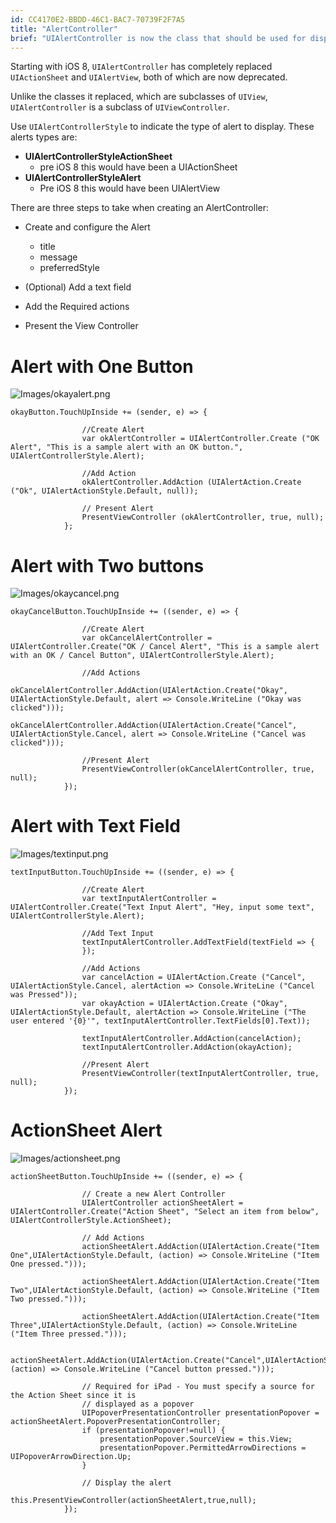 ```yaml
---
id: CC4170E2-BBDD-46C1-BAC7-70739F2F7A5
title: "AlertController"
brief: "UIAlertController is now the class that should be used for displaying alerts in iOS 8"
---
```


Starting with iOS 8, `UIAlertController` has completely replaced `UIActionSheet` and `UIAlertView`, both of which are now deprecated.

Unlike the classes it replaced, which are subclasses of `UIView`, `UIAlertController` is a subclass of `UIViewController`.

Use `UIAlertControllerStyle` to indicate the type of alert to display. These alerts types are:

- **UIAlertControllerStyleActionSheet**
	* pre iOS 8 this would have been a UIActionSheet
- **UIAlertControllerStyleAlert**
	* Pre iOS 8 this would have been UIAlertView

There are three steps to take when creating an AlertController:

- Create and configure the Alert
	* title
	* message
	* preferredStyle

- (Optional) Add a text field
- Add the Required actions
- Present the View Controller

# Alert with One Button

![Images/okayalert.png](Images/okayalert.png)


```
okayButton.TouchUpInside += (sender, e) => {

				//Create Alert
				var okAlertController = UIAlertController.Create ("OK Alert", "This is a sample alert with an OK button.", UIAlertControllerStyle.Alert);

				//Add Action
				okAlertController.AddAction (UIAlertAction.Create ("Ok", UIAlertActionStyle.Default, null));

				// Present Alert
				PresentViewController (okAlertController, true, null);
			};
```


# Alert with Two buttons

![Images/okaycancel.png](Images/okaycancel.png)

```
okayCancelButton.TouchUpInside += ((sender, e) => {

				//Create Alert
				var okCancelAlertController = UIAlertController.Create("OK / Cancel Alert", "This is a sample alert with an OK / Cancel Button", UIAlertControllerStyle.Alert);

				//Add Actions
				okCancelAlertController.AddAction(UIAlertAction.Create("Okay", UIAlertActionStyle.Default, alert => Console.WriteLine ("Okay was clicked")));
				okCancelAlertController.AddAction(UIAlertAction.Create("Cancel", UIAlertActionStyle.Cancel, alert => Console.WriteLine ("Cancel was clicked")));

				//Present Alert
				PresentViewController(okCancelAlertController, true, null);
			});
```

# Alert with Text Field

![Images/textinput.png](Images/textinput.png)


```
textInputButton.TouchUpInside += ((sender, e) => {

				//Create Alert
				var textInputAlertController = UIAlertController.Create("Text Input Alert", "Hey, input some text", UIAlertControllerStyle.Alert);

				//Add Text Input
				textInputAlertController.AddTextField(textField => {
				});

				//Add Actions
				var cancelAction = UIAlertAction.Create ("Cancel", UIAlertActionStyle.Cancel, alertAction => Console.WriteLine ("Cancel was Pressed"));
				var okayAction = UIAlertAction.Create ("Okay", UIAlertActionStyle.Default, alertAction => Console.WriteLine ("The user entered '{0}'", textInputAlertController.TextFields[0].Text));

				textInputAlertController.AddAction(cancelAction);
				textInputAlertController.AddAction(okayAction);

				//Present Alert
				PresentViewController(textInputAlertController, true, null);
			});
```

# ActionSheet Alert

![Images/actionsheet.png](Images/actionsheet.png)


```
actionSheetButton.TouchUpInside += ((sender, e) => {

				// Create a new Alert Controller
				UIAlertController actionSheetAlert = UIAlertController.Create("Action Sheet", "Select an item from below", UIAlertControllerStyle.ActionSheet);

				// Add Actions
				actionSheetAlert.AddAction(UIAlertAction.Create("Item One",UIAlertActionStyle.Default, (action) => Console.WriteLine ("Item One pressed.")));

				actionSheetAlert.AddAction(UIAlertAction.Create("Item Two",UIAlertActionStyle.Default, (action) => Console.WriteLine ("Item Two pressed.")));

				actionSheetAlert.AddAction(UIAlertAction.Create("Item Three",UIAlertActionStyle.Default, (action) => Console.WriteLine ("Item Three pressed.")));

				actionSheetAlert.AddAction(UIAlertAction.Create("Cancel",UIAlertActionStyle.Cancel, (action) => Console.WriteLine ("Cancel button pressed.")));

				// Required for iPad - You must specify a source for the Action Sheet since it is
				// displayed as a popover
				UIPopoverPresentationController presentationPopover = actionSheetAlert.PopoverPresentationController;
				if (presentationPopover!=null) {
					presentationPopover.SourceView = this.View;
					presentationPopover.PermittedArrowDirections = UIPopoverArrowDirection.Up;
				}

				// Display the alert
				this.PresentViewController(actionSheetAlert,true,null);
			});
```


